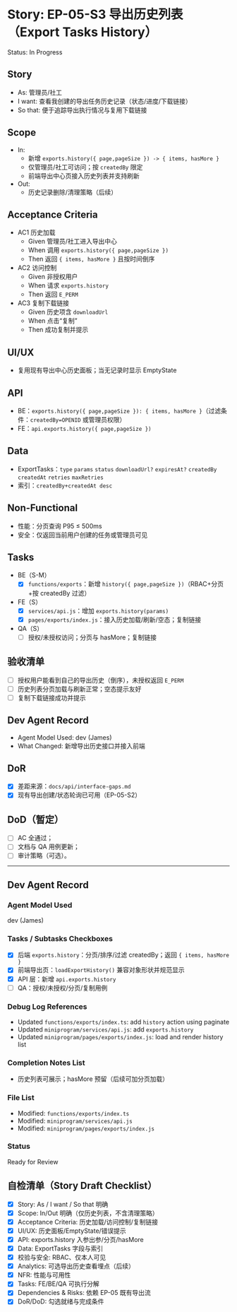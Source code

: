 # Story: EP-05-S3 导出历史列表（Export Tasks History）
Status: In Progress

## Story
- As: 管理员/社工
- I want: 查看我创建的导出任务历史记录（状态/进度/下载链接）
- So that: 便于追踪导出执行情况与复用下载链接

## Scope
- In:
  - 新增 `exports.history({ page,pageSize }) -> { items, hasMore }`
  - 仅管理员/社工可访问；按 `createdBy` 限定
  - 前端导出中心页接入历史列表并支持刷新
- Out:
  - 历史记录删除/清理策略（后续）

## Acceptance Criteria
- AC1 历史加载
  - Given 管理员/社工进入导出中心
  - When 调用 `exports.history({ page,pageSize })`
  - Then 返回 `{ items, hasMore }` 且按时间倒序
- AC2 访问控制
  - Given 非授权用户
  - When 请求 `exports.history`
  - Then 返回 `E_PERM`
- AC3 复制下载链接
  - Given 历史项含 `downloadUrl`
  - When 点击“复制”
  - Then 成功复制并提示

## UI/UX
- 复用现有导出中心历史面板；当无记录时显示 EmptyState

## API
- BE：`exports.history({ page,pageSize }): { items, hasMore }`（过滤条件：`createdBy=OPENID` 或管理员权限）
- FE：`api.exports.history({ page,pageSize })`

## Data
- ExportTasks：`type` `params` `status` `downloadUrl?` `expiresAt?` `createdBy` `createdAt` `retries` `maxRetries`
- 索引：`createdBy+createdAt desc`

## Non-Functional
- 性能：分页查询 P95 ≤ 500ms
- 安全：仅返回当前用户创建的任务或管理员可见

## Tasks
- BE（S-M）
  - [x] `functions/exports`：新增 `history({ page,pageSize })`（RBAC+分页+按 createdBy 过滤）
- FE（S）
  - [x] `services/api.js`：增加 `exports.history(params)`
  - [x] `pages/exports/index.js`：接入历史加载/刷新/空态；复制链接
- QA（S）
  - [ ] 授权/未授权访问；分页与 hasMore；复制链接

## 验收清单
- [ ] 授权用户能看到自己的导出历史（倒序），未授权返回 `E_PERM`
- [ ] 历史列表分页加载与刷新正常；空态提示友好
- [ ] 复制下载链接成功并提示

## Dev Agent Record
- Agent Model Used: dev (James)
- What Changed: 新增导出历史接口并接入前端

## DoR
- [x] 差距来源：`docs/api/interface-gaps.md`
- [x] 现有导出创建/状态轮询已可用（EP-05-S2）

## DoD（暂定）
- [ ] AC 全通过；
- [ ] 文档与 QA 用例更新；
- [ ] 审计策略（可选）。

---

## Dev Agent Record

### Agent Model Used
dev (James)

### Tasks / Subtasks Checkboxes
- [x] 后端 `exports.history`：分页/排序/过滤 createdBy；返回 `{ items, hasMore }`
- [x] 前端导出页：`loadExportHistory()` 兼容对象形状并规范显示
- [x] API 层：新增 `api.exports.history`
- [ ] QA：授权/未授权/分页/复制用例

### Debug Log References
- Updated `functions/exports/index.ts`: add `history` action using paginate
- Updated `miniprogram/services/api.js`: add `exports.history`
- Updated `miniprogram/pages/exports/index.js`: load and render history list

### Completion Notes List
- 历史列表可展示；hasMore 预留（后续可加分页加载）

### File List
- Modified: `functions/exports/index.ts`
- Modified: `miniprogram/services/api.js`
- Modified: `miniprogram/pages/exports/index.js`

### Status
Ready for Review

## 自检清单（Story Draft Checklist）
- [x] Story: As / I want / So that 明确
- [x] Scope: In/Out 明确（仅历史列表，不含清理策略）
- [x] Acceptance Criteria: 历史加载/访问控制/复制链接
- [x] UI/UX: 历史面板/EmptyState/错误提示
- [x] API: exports.history 入参出参/分页/hasMore
- [x] Data: ExportTasks 字段与索引
- [x] 校验与安全: RBAC、仅本人可见
- [x] Analytics: 可选导出历史查看埋点（后续）
- [x] NFR: 性能与可用性
- [x] Tasks: FE/BE/QA 可执行分解
- [x] Dependencies & Risks: 依赖 EP-05 既有导出流
- [x] DoR/DoD: 勾选就绪与完成条件
